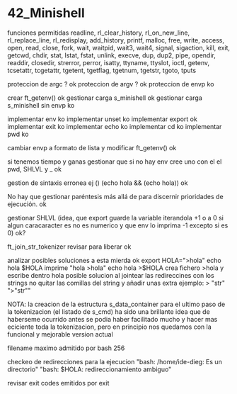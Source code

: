 # 42_Minishell

funciones permitidas
readline, rl_clear_history, rl_on_new_line,
rl_replace_line, rl_redisplay, add_history,
printf, malloc, free, write, access, open, read,
close, fork, wait, waitpid, wait3, wait4, signal,
sigaction, kill, exit, getcwd, chdir, stat,
lstat, fstat, unlink, execve, dup, dup2, pipe,
opendir, readdir, closedir, strerror, perror,
isatty, ttyname, ttyslot, ioctl, getenv, tcsetattr,
tcgetattr, tgetent, tgetflag, tgetnum, tgetstr,
tgoto, tputs


proteccion de argc ? ok
proteccion de argv ? ok
proteccion de envp ko

crear ft_getenv() ok
gestionar carga s_minishell ok
gestionar carga s_minishell sin envp ko

implementar env ko
implementar unset ko
implementar export ok
implementar exit ko
implementar echo ko
implementar cd ko
implementar pwd ko

cambiar envp a formato de lista y modificar ft_getenv() ok

si tenemos tiempo y ganas gestionar que si no hay env cree uno con el el pwd, SHLVL y _ ok

gestion de sintaxis erronea ej () (echo hola && (echo hola)) ok

No hay que gestionar paréntesis más allá de para discernir prioridades de ejecución. ok

gestionar SHLVL (idea, que export guarde la variable iterandola +1 o a 0 si algun caracaracter es no es numerico y que env lo imprima -1  excepto si es 0) ok?

ft_join_str_tokenizer revisar para liberar ok

analizar posibles soluciones a esta mierda ok
	export HOLA=">hola"
	echo hola $HOLA		imprime "hola >hola"
	echo hola >$HOLA	crea fichero >hola y escribe dentro hola
posible solucion al jointear las redireccines con los strings no quitar las comillas del string y añadir unas extra
ejemplo:	 > "str"	">"str""

NOTA: la creacion de la estructura s_data_container para el ultimo paso de la tokenizacion (el listado de s_cmd) ha sido una brillante idea que de haberseme ocurrido antes se podia haber facilitado mucho y hacer mas eciciente toda la tokenizacion, pero en principio nos quedamos con la funcional y mejorable version actual

filename maximo admitido por bash 256

checkeo de redirecciones para la ejecucion  "bash: /home/ide-dieg: Es un directorio"  "bash: $HOLA: redireccionamiento ambiguo"

revisar exit codes emitidos por exit

